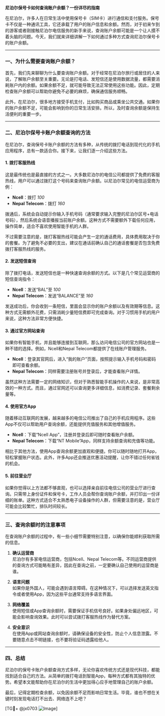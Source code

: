 **尼泊尔保号卡如何查询账户余额？一份详尽的指南**

在尼泊尔，许多人在日常生活中使用保号卡（SIM卡）进行通信和支付服务。保号卡不仅是一种通讯工具，它还承载了用户的账户信息和余额。然而，对于初来乍到的游客或者刚接触尼泊尔电信服务的新手来说，查询账户余额可能是一个让人摸不着头脑的问题。今天，我们就来详细讲解一下如何通过多种方式查询尼泊尔保号卡的账户余额。

---

### 一、为什么需要查询账户余额？

首先，我们先来聊聊为什么要查询账户余额。对于经常在尼泊尔旅行或居住的人来说，了解账户余额至关重要。无论是打电话、发短信还是使用数据流量，都需要消耗账户内的余额。如果余额不足，就可能导致无法正常使用这些功能。因此，定期检查账户余额可以帮助你避免不必要的麻烦，确保通信服务顺畅。

此外，在尼泊尔，很多地方接受手机支付，比如购买商品或乘坐公共交通。如果你的账户余额不足，可能会影响到你的日常生活安排。所以，及时查询余额是保持生活便利的重要一步。

---

### 二、尼泊尔保号卡账户余额查询的方法

在尼泊尔，查询保号卡账户余额的方法有多种，从传统的拨打电话到现代化的手机应用程序，总有一款适合你。接下来，让我们逐一介绍这些方法。

#### 1. **拨打客服热线**
这是最传统也是最直接的方式之一。大多数尼泊尔的电信公司都提供了免费的客服热线，用户可以通过拨打这个号码来查询账户余额。以尼泊尔常见的电信运营商为例：

- **Ncell**：拨打 *100*
- **Nepal Telecom**：拨打 *160*

拨通后，系统会自动提示你输入手机号码（通常要求输入完整的尼泊尔区号+电话号码），然后系统会语音播报当前账户余额。这种方式不需要额外下载任何应用，操作简单，适合不喜欢使用智能手机的人群。

不过需要注意的是，拨打客服热线可能会产生一定的通话费用，具体费用取决于你的套餐。为了避免不必要的支出，建议在通话前确认自己的通话套餐是否包含免费拨打客服热线的服务。

#### 2. **发送短信查询**
除了拨打电话，发送短信也是一种快速查询余额的方式。以下是几个常见运营商的短信查询指令：

- **Ncell**：发送“BAL”至 *100*
- **Nepal Telecom**：发送“BALANCE”至 *160*

发送成功后，你会收到一条短信，里面会显示你的账户余额以及有效期等信息。这种方式无需额外花费，只需消耗少量短信费即可完成查询。对于习惯用手机的用户来说，这种方法非常方便快捷。

#### 3. **通过官方网站查询**
如果你有智能手机，并且能够连接到互联网，那么访问电信公司的官方网站也是一种不错的选择。例如，Ncell和Nepal Telecom都提供了在线账户管理服务。

- **Ncell**：登录其官网后，进入“我的账户”页面，按照提示输入手机号码和密码即可查看余额。
- **Nepal Telecom**：同样需要注册账号并登录后，才能查看账户详情。

虽然这种方法需要一定的网络知识，但对于熟悉智能手机操作的人来说，是非常高效的一种方式。而且，通过官网还可以查询更多详细信息，如消费记录、套餐剩余量等。

#### 4. **使用官方App**
随着移动互联网的发展，越来越多的电信公司推出了自己的手机应用程序。这些App不仅可以帮助用户查询余额，还能提供充值服务和其他增值服务。

- **Ncell**：下载“Ncell App”，注册并登录后即可随时查看账户余额。
- **Nepal Telecom**：下载“NT Mobile”App，同样支持余额查询和充值等功能。

相比于其他方法，使用App查询余额更加直观和便捷。你可以随时随地打开App，轻松掌握账户状态。此外，许多App还会推送优惠活动提醒，让你不错过任何省钱的机会。

#### 5. **前往营业厅**
如果你觉得以上方法都不够直观，也可以选择亲自前往电信公司的营业厅进行查询。只需带上身份证件和保号卡，工作人员会帮你查询账户余额，并打印出一份详细的账单。这种方式适合不太熟悉电子设备操作的人群，但需要注意的是，营业厅可能会比较繁忙，排队时间较长。

---

### 三、查询余额时的注意事项

在查询账户余额的过程中，有一些小细节需要特别注意，以确保你能顺利获取所需的信息。

1. **确认运营商**  
   尼泊尔有多家电信运营商，包括Ncell、Nepal Telecom等。不同运营商提供的查询方式可能略有差异，因此在查询之前，一定要确认自己使用的运营商是谁。

2. **语言问题**  
   如果你是外国人，可能会遇到语言障碍。在这种情况下，可以选择发送英文指令或者使用App，因为这些平台通常支持多语言界面。

3. **网络覆盖**  
   使用短信或App查询余额时，需要保证手机信号良好。如果身处偏远地区，可能会影响查询效果。此时可以尝试拨打客服热线作为替代方案。

4. **安全意识**  
   在使用App或网站查询余额时，请确保设备的安全性，防止个人信息泄露。不要随意点击不明链接，也不要将验证码透露给他人。

---

### 四、总结

尼泊尔的保号卡账户余额查询方式多样，无论你喜欢传统方式还是现代科技，都能找到适合自己的方法。从简单的拨打电话到智能App，每种方式都有其独特的优势。希望本文能帮助你在尼泊尔的生活中更加得心应手地管理自己的账户余额。

最后，记得定期检查余额，以免因余额不足而影响日常生活。毕竟，谁也不想在关键时刻发现电话打不出去、网络连不上吧？

[TG💪+ @jx0703 ![Image](https://github.com/user-attachments/assets/dbca1d08-cadb-493c-b0ec-ad6f7a83f270)]